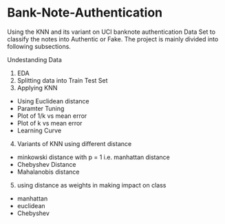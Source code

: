# Bank-Note-Authentication

Using the KNN and its variant on UCI banknote authentication Data Set to classify the notes into Authentic or Fake. 
The project is mainly divided into following subsections. 

Undestanding Data

1. EDA
2. Splitting data into Train Test Set
3. Applying KNN 
- Using Euclidean distance
- Paramter Tuning 
- Plot of 1/k vs mean error
- Plot of k vs mean error
- Learning Curve 
4. Variants of KNN using different distance 
  - minkowski distance with p = 1 i.e. manhattan distance 
  - Chebyshev Distance 
  - Mahalanobis distance 
5. using distance as weights in making impact on class 
  - manhattan
  - euclidean
  - Chebyshev 
